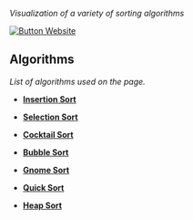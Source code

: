 *Visualization of a variety of sorting algorithms*

[![Button Website]][Website]

## Algorithms

*List of algorithms used on the page.*

-   **[Insertion Sort]**

-   **[Selection Sort]**

-   **[Cocktail Sort]**

-   **[Bubble Sort]**

-   **[Gnome Sort]**

-   **[Quick Sort]**

-   **[Heap Sort]**

<br>


<!----------------------------------------------------------------------------->

[Website]: https://d43ash1sh.github.io/algos/

[Insertion Sort]: https://en.wikipedia.org/wiki/Insertion_sort
[Selection Sort]: https://en.wikipedia.org/wiki/Selection_sort
[Cocktail Sort]: https://en.wikipedia.org/wiki/Cocktail_shaker_sort
[Bubble Sort]: https://en.wikipedia.org/wiki/Bubble_sort
[Gnome Sort]: https://en.wikipedia.org/wiki/Gnome_sort
[Quick Sort]: https://en.wikipedia.org/wiki/Quicksort
[Heap Sort]: https://en.wikipedia.org/wiki/Heapsort


<!---------------------------------[ Buttons ]--------------------------------->

[Button Website]: https://img.shields.io/badge/Website-7D929E?style=for-the-badge&logoColor=white&logo=ApacheCouchDB

